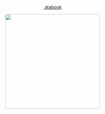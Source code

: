<div align="center"> ‎‎‎ ‎

 
 ‎‎‎<a href="https://taiga.atabook.org"> atabook</a>   
 
 </div> 


<p align="center"> <img src="https://i.imgur.com/CPByhDJ.png" width="300" height="300"> </p>
<p align="center"> 
 
